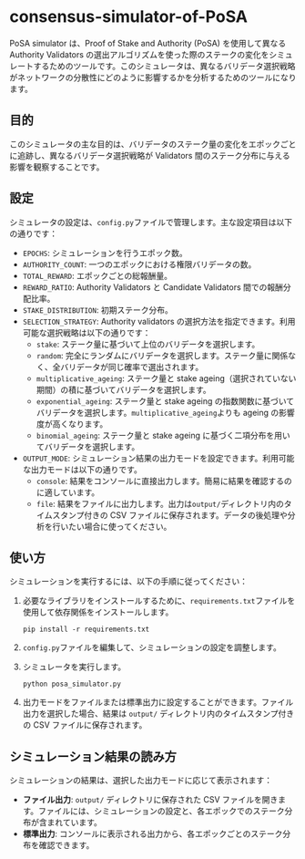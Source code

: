 # consensus-simulator-of-PoSA

PoSA simulator は、Proof of Stake and Authority (PoSA) を使用して異なる Authority Validators の選出アルゴリズムを使った際のステークの変化をシミュレートするためのツールです。このシミュレータは、異なるバリデータ選択戦略がネットワークの分散性にどのように影響するかを分析するためのツールになります。

## 目的

このシミュレータの主な目的は、バリデータのステーク量の変化をエポックごとに追跡し、異なるバリデータ選択戦略が Validators 間のステーク分布に与える影響を観察することです。

## 設定

シミュレータの設定は、`config.py`ファイルで管理します。主な設定項目は以下の通りです：

- `EPOCHS`: シミュレーションを行うエポック数。
- `AUTHORITY_COUNT`: 一つのエポックにおける権限バリデータの数。
- `TOTAL_REWARD`: エポックごとの総報酬量。
- `REWARD_RATIO`: Authority Validators と Candidate Validators 間での報酬分配比率。
- `STAKE_DISTRIBUTION`: 初期ステーク分布。
- `SELECTION_STRATEGY`: Authority validators の選択方法を指定できます。利用可能な選択戦略は以下の通りです：
  - `stake`: ステーク量に基づいて上位のバリデータを選択します。
  - `random`: 完全にランダムにバリデータを選択します。ステーク量に関係なく、全バリデータが同じ確率で選出されます。
  - `multiplicative_ageing`: ステーク量と stake ageing（選択されていない期間）の積に基づいてバリデータを選択します。
  - `exponential_ageing`: ステーク量と stake ageing の指数関数に基づいてバリデータを選択します。`multiplicative_ageing`よりも ageing の影響度が高くなります。
  - `binomial_ageing`: ステーク量と stake ageing に基づく二項分布を用いてバリデータを選択します。
- `OUTPUT_MODE`: シミュレーション結果の出力モードを設定できます。利用可能な出力モードは以下の通りです。
  - `console`: 結果をコンソールに直接出力します。簡易に結果を確認するのに適しています。
  - `file`: 結果をファイルに出力します。出力は`output/`ディレクトリ内のタイムスタンプ付きの CSV ファイルに保存されます。データの後処理や分析を行いたい場合に使ってください。

## 使い方

シミュレーションを実行するには、以下の手順に従ってください：

1. 必要なライブラリをインストールするために、`requirements.txt`ファイルを使用して依存関係をインストールします。

   ```
   pip install -r requirements.txt
   ```

2. `config.py`ファイルを編集して、シミュレーションの設定を調整します。

3. シミュレータを実行します。

   ```
   python posa_simulator.py
   ```

4. 出力モードをファイルまたは標準出力に設定することができます。ファイル出力を選択した場合、結果は `output/` ディレクトリ内のタイムスタンプ付きの CSV ファイルに保存されます。

## シミュレーション結果の読み方

シミュレーションの結果は、選択した出力モードに応じて表示されます：

- **ファイル出力**: `output/` ディレクトリに保存された CSV ファイルを開きます。ファイルには、シミュレーションの設定と、各エポックでのステーク分布が含まれています。
- **標準出力**: コンソールに表示される出力から、各エポックごとのステーク分布を確認できます。
